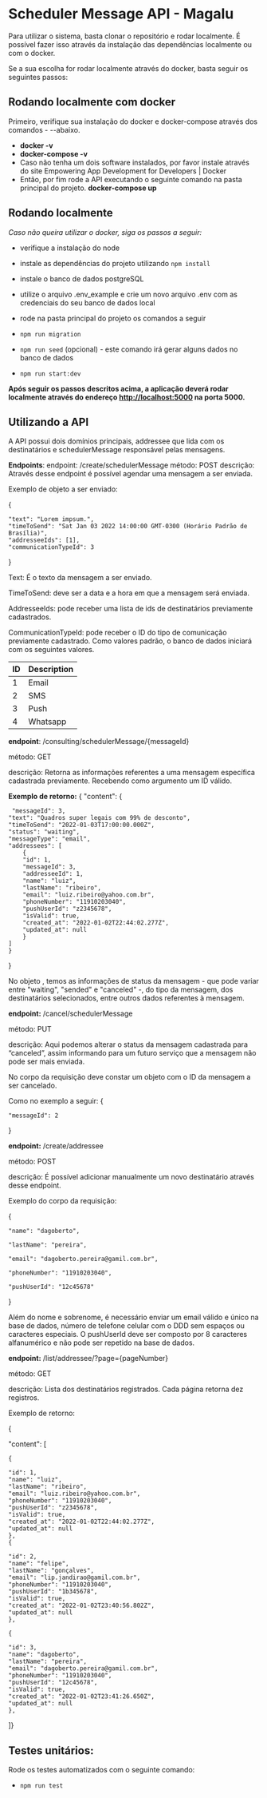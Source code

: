 ﻿# Scheduler Message API - Magalu

Para utilizar o sistema, basta clonar o repositório e rodar localmente. É possível fazer isso através da instalação das dependências localmente ou com o docker.

Se a sua escolha for rodar localmente através do docker, basta seguir os seguintes passos:


## Rodando localmente com docker

Primeiro, verifique sua instalação do docker e docker-compose através dos comandos - --abaixo. 
- **docker -v**
- **docker-compose -v**
- Caso não tenha um dois software instalados, por favor instale através do site Empowering App Development for Developers | Docker
- Então, por fim rode a API executando o seguinte comando na pasta principal do projeto. 
**docker-compose up**


## Rodando localmente 

*Caso não queira utilizar o docker, siga os passos a seguir:*
-   verifique a instalação do node
    
-   instale as dependências do projeto utilizando `npm install`
    
-   instale o banco de dados postgreSQL
    
-   utilize o arquivo .env_example e crie um novo arquivo .env com as credenciais do seu banco de dados local
    
-   rode na pasta principal do projeto os comandos a seguir
    

-   `npm run migration`
    
-   `npm run seed` (opcional) - este comando irá gerar alguns dados no banco de dados
    
-   `npm run start:dev`

**Após seguir os passos descritos acima, a aplicação deverá rodar localmente através do endereço [http://localhost:5000](http://localhost:5000) na porta 5000.**

## Utilizando a API
A API possui dois domínios principais, addressee que lida com os destinatários e schedulerMessage responsável pelas mensagens.

**Endpoints**:
endpoint: /create/schedulerMessage
método: POST
descrição: Através desse endpoint é possível agendar uma mensagem a ser enviada.  

Exemplo de objeto a ser enviado:

{

	"text": "Lorem impsum.",
	"timeToSend": "Sat Jan 03 2022 14:00:00 GMT-0300 (Horário Padrão de Brasília)",
	"addresseeIds": [1],
	"communicationTypeId": 3
	
}

Text:  É o texto da mensagem a ser enviado.

TimeToSend: deve ser a data e a hora em que a mensagem será enviada.

AddresseeIds: pode receber uma lista de ids de destinatários previamente cadastrados.

CommunicationTypeId: pode receber o ID do tipo de comunicação previamente cadastrado. Como valores padrão, o banco de dados iniciará com os seguintes valores.

| ID |Description|
|----|-----------|
| 1  |Email      |
| 2  |SMS        |
| 3  |Push       |
| 4  |Whatsapp   |


**endpoint**: /consulting/schedulerMessage/{messageId}

método: GET

descrição: Retorna as informações referentes a uma mensagem específica cadastrada previamente. Recebendo como argumento um ID válido.

  
**Exemplo de retorno:**
{
"content": 
      {

	 "messageId": 3,
	"text": "Quadros super legais com 99% de desconto",
	"timeToSend": "2022-01-03T17:00:00.000Z",
	"status": "waiting",
	"messageType": "email",
	"addressees": [
        {
        "id": 1,
        "messageId": 3,
        "addresseeId": 1,
        "name": "luiz",
        "lastName": "ribeiro",
        "email": "luiz.ribeiro@yahoo.com.br",
        "phoneNumber": "11910203040",
        "pushUserId": "z2345678",
        "isValid": true,
        "created_at": "2022-01-02T22:44:02.277Z",
        "updated_at": null
        }
    ]
    }
}


No objeto , temos as informações de status da mensagem - que pode variar entre "waiting", "sended" e "canceled" -, do tipo da mensagem, dos destinatários selecionados, entre outros dados referentes à mensagem.

**endpoint:** /cancel/schedulerMessage

método: PUT

descrição: Aqui podemos alterar o status da mensagem cadastrada para “canceled”, assim informando para um futuro serviço que a mensagem não pode ser mais enviada.

No corpo da requisição deve constar um objeto com o ID da mensagem a ser cancelado. 

Como no exemplo a seguir:
{

	"messageId": 2

}

**endpoint:** /create/addressee

método: POST

descrição: É possível adicionar manualmente um novo destinatário através desse endpoint.


Exemplo do corpo da requisição:


{

    "name": "dagoberto",
    
    "lastName": "pereira",
    
    "email": "dagoberto.pereira@gamil.com.br",
    
    "phoneNumber": "11910203040",
    
    "pushUserId": "12c45678"
    
}

Além do nome e sobrenome, é necessário enviar um email válido e único na base de dados, número de telefone celular com o DDD sem espaços ou caracteres especiais. O pushUserId deve ser composto por 8 caracteres alfanumérico e não pode ser repetido na base de dados.

**endpoint:** /list/addressee/?page={pageNumber}

método: GET

descrição: Lista dos destinatários registrados. Cada página retorna dez registros.



Exemplo de retorno:

{

"content": [

    {

    "id": 1,
    "name": "luiz",
    "lastName": "ribeiro",
    "email": "luiz.ribeiro@yahoo.com.br",
    "phoneNumber": "11910203040",
    "pushUserId": "z2345678",
    "isValid": true,
    "created_at": "2022-01-02T22:44:02.277Z",
    "updated_at": null
    },
    {

    "id": 2,
    "name": "felipe",
    "lastName": "gonçalves",
    "email": "lip.jandirao@gamil.com.br",
    "phoneNumber": "11910203040",
    "pushUserId": "1b345678",
    "isValid": true,
    "created_at": "2022-01-02T23:40:56.802Z",
    "updated_at": null
    },

    {

    "id": 3,
    "name": "dagoberto",
    "lastName": "pereira",
    "email": "dagoberto.pereira@gamil.com.br",
    "phoneNumber": "11910203040",
    "pushUserId": "12c45678",
    "isValid": true,
    "created_at": "2022-01-02T23:41:26.650Z",
    "updated_at": null
    },
]}

## Testes unitários:
Rode os testes automatizados com o seguinte comando:
-   `npm run test`
